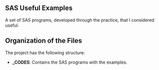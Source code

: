##  SAS Useful Examples

A set of SAS programs, developed through the practice, that I considered useful.

##  Organization of the Files

The project has the following structure:
  * **_CODES**: Contains the SAS programs with the examples.
